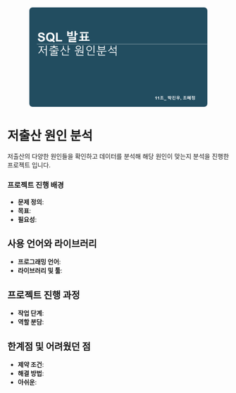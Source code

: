 <div style="font-family: Arial, sans-serif; margin-top: 30px; text-align: center;">
  <img src="https://github.com/jinjin7766/Portfolio/blob/main/SQL_%ED%91%9C%EC%A7%80.png" alt="SQL 프로젝트" style="width: 80%; height: auto; border-radius: 8px; border: 1px solid #d8dee4;">
</div>

# 저출산 원인 분석 
저출산의 다양한 원인들을 확인하고 데이터를 분석해 해당 원인이 맞는지 분석을 진행한 프로젝트 입니다. 



### 프로젝트 진행 배경 
- **문제 정의**:  
- **목표**: 
- **필요성**:  


## 사용 언어와 라이브러리 
- **프로그래밍 언어**:  
- **라이브러리 및 툴**:  

## 프로젝트 진행 과정 
- **작업 단계**:  
- **역할 분담**:  


## 한계점 및 어려웠던 점 
- **제약 조건**:
- **해결 방법**:
- **아쉬운**:  









